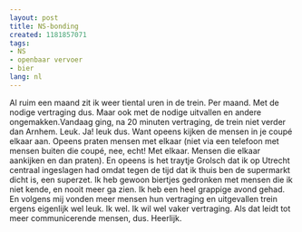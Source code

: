 ```yaml
---
layout: post
title: NS-bonding
created: 1181857071
tags:
- NS
- openbaar vervoer
- bier
lang: nl
---
```

Al ruim een maand zit ik weer tiental uren in de trein. Per maand. Met de nodige vertraging dus. Maar ook met de nodige uitvallen en andere ongemakken.Vandaag ging, na 20 minuten vertraging, de trein niet verder dan Arnhem. Leuk. Ja! leuk dus. Want opeens kijken de mensen in je coupé elkaar aan. Opeens praten mensen met elkaar (niet via een telefoon met mensen buiten die coupé, nee, echt! Met elkaar. Mensen die elkaar aankijken en dan praten). En opeens is het traytje Grolsch dat ik op Utrecht centraal ingeslagen had omdat tegen de tijd dat ik thuis ben de supermarkt dicht is, een superzet. Ik heb gewoon biertjes gedronken met mensen die ik niet kende, en nooit meer ga zien. Ik heb een heel grappige avond gehad. En volgens mij vonden meer mensen hun vertraging en uitgevallen trein ergens eigenlijk wel leuk. Ik wel. Ik wil wel vaker vertraging. Als dat leidt tot meer communicerende mensen, dus. Heerlijk.
